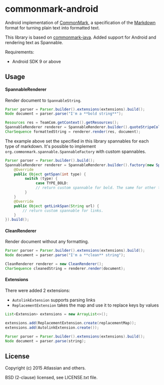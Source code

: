 commonmark-android
===============

Android implementation of [CommonMark], a specification of the [Markdown] format for turning plain text into formatted text.

This library is based on [commonmark-java].
Added support for Android and rendering text as Spannable.

Requirements:

* Android SDK 9 or above

Usage
-----

#### SpannableRenderer

Render document to `SpannableString`.

```java
Parser parser = Parser.builder().extensions(extensions).build();
Node document = parser.parse("I'm a **bold string**");

Resources res = TeamCom.getContext().getResources();
SpannableRenderer renderer = SpannableRenderer.builder().quoteStripeColorResId(R.color.primary).build();
CharSequence formattedString = renderer.render(res, document);
```

The example above set the specified in this library spannables for each type of markdown.
It's possible to implement `org.commonmark.spannable.SpannableFactory` with custom spannables.

```java
Parser parser = Parser.builder().build();
SpannableRenderer renderer = SpannableRenderer.builder().factory(new SpannableFactory() {
    @Override
    public Object getSpan(int type) {
         switch (type) {
              case TYPE_BOLD:
              // return custom spannable for bold. The same for other types.
         }
    }
    @Override
    public Object getLinkSpan(String url) {
        // return custom spannable for links.
    }
}).build();
```

#### CleanRenderer

Render document without any formatting.

```java
Parser parser = Parser.builder().extensions(extensions).build();
Node document = parser.parse("I'm a **clean** string");

CleanRenderer renderer = new CleanRenderer();
CharSequence cleanedString = renderer.render(document);
```


#### Extensions

There were added 2 extensions:

- `AutolinkExtension` supports parsing links
- `ReplacementExtension` takes the map and use it to replace keys by values

```java
List<Extension> extensions = new ArrayList<>();

extensions.add(ReplacementExtension.create(replacementMap));
extensions.add(AutolinkExtension.create());

Parser parser = Parser.builder().extensions(extensions).build();
Node document = parser.parse(string);
```

License
-------

Copyright (c) 2015 Atlassian and others.

BSD (2-clause) licensed, see LICENSE.txt file.

[CommonMark]: http://commonmark.org/
[Markdown]: https://daringfireball.net/projects/markdown/
[commonmark.js]: https://github.com/jgm/commonmark.js
[commonmark-java]: https://github.com/atlassian/commonmark-java
